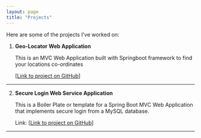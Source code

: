 ```yaml
---
layout: page
title: "Projects"
---
```

<!-- # Projects -->
Here are some of the projects I've worked on:

1. **Geo-Locator Web Application**
   
   This is an MVC Web Application built with Springboot framework to find your locations co-ordinates
   
   [[Link to project on GitHub](https://github.com/danielisangedighi/GeoLocator)]

---

2. **Secure Login Web Service Application**

   This is a Boiler Plate or template for a Spring Boot MVC Web Application that implements secure login from a MySQL database.

   Link: [[Link to project on GitHub](https://github.com/danielisangedighi/login-securitychasis)]

---
<!--
2. **Project 2**
   Description: [Brief description]
   Link: [Link to project]

-->

